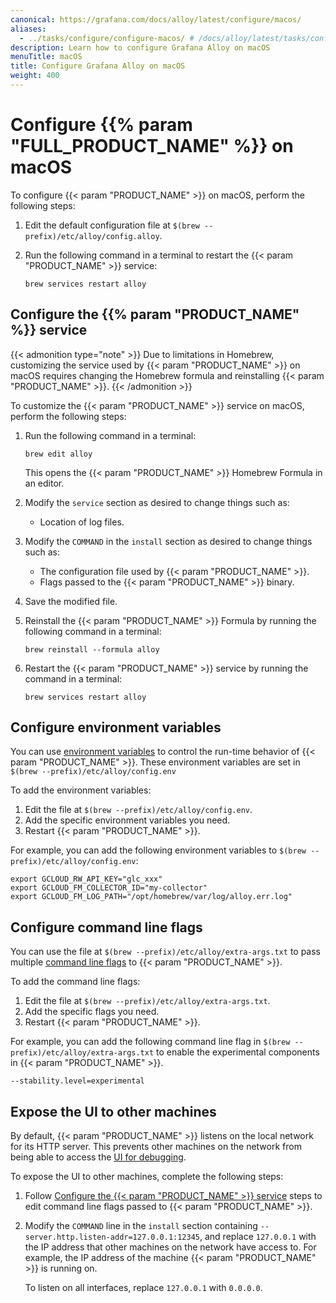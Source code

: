 ```yaml
---
canonical: https://grafana.com/docs/alloy/latest/configure/macos/
aliases:
  - ../tasks/configure/configure-macos/ # /docs/alloy/latest/tasks/configure/configure-macos/
description: Learn how to configure Grafana Alloy on macOS
menuTitle: macOS
title: Configure Grafana Alloy on macOS
weight: 400
---
```


# Configure {{% param "FULL_PRODUCT_NAME" %}} on macOS

To configure {{< param "PRODUCT_NAME" >}} on macOS, perform the following steps:

1. Edit the default configuration file at `$(brew --prefix)/etc/alloy/config.alloy`.

1. Run the following command in a terminal to restart the {{< param "PRODUCT_NAME" >}} service:

   ```shell
   brew services restart alloy
   ```

## Configure the {{% param "PRODUCT_NAME" %}} service

{{< admonition type="note" >}}
Due to limitations in Homebrew, customizing the service used by {{< param "PRODUCT_NAME" >}} on macOS requires changing the Homebrew formula and reinstalling {{< param "PRODUCT_NAME" >}}.
{{< /admonition >}}

To customize the {{< param "PRODUCT_NAME" >}} service on macOS, perform the following steps:

1. Run the following command in a terminal:

   ```shell
   brew edit alloy
   ```

   This opens the {{< param "PRODUCT_NAME" >}} Homebrew Formula in an editor.

1. Modify the `service` section as desired to change things such as:

   * Location of log files.

1. Modify the `COMMAND` in the `install` section as desired to change things such as:

   * The configuration file used by {{< param "PRODUCT_NAME" >}}.
   * Flags passed to the {{< param "PRODUCT_NAME" >}} binary.

1. Save the modified file.

1. Reinstall the {{< param "PRODUCT_NAME" >}} Formula by running the following command in a terminal:

   ```shell
   brew reinstall --formula alloy
   ```

1. Restart the {{< param "PRODUCT_NAME" >}} service by running the command in a terminal:

   ```shell
   brew services restart alloy
   ```

## Configure environment variables

You can use [environment variables][env_vars] to control the run-time behavior of {{< param "PRODUCT_NAME" >}}.
These environment variables are set in `$(brew --prefix)/etc/alloy/config.env`

To add the environment variables:

1. Edit the file at `$(brew --prefix)/etc/alloy/config.env`.
1. Add the specific environment variables you need.
1. Restart {{< param "PRODUCT_NAME" >}}.

For example, you can add the following environment variables to `$(brew --prefix)/etc/alloy/config.env`:

```shell
export GCLOUD_RW_API_KEY="glc_xxx"
export GCLOUD_FM_COLLECTOR_ID="my-collector"
export GCLOUD_FM_LOG_PATH="/opt/homebrew/var/log/alloy.err.log"
```

## Configure command line flags

You can use the file at `$(brew --prefix)/etc/alloy/extra-args.txt` to pass multiple [command line flags][flags] to {{< param "PRODUCT_NAME" >}}.

To add the command line flags:

1. Edit the file at `$(brew --prefix)/etc/alloy/extra-args.txt`.
1. Add the specific flags you need.
1. Restart {{< param "PRODUCT_NAME" >}}.

For example, you can add the following command line flag in `$(brew --prefix)/etc/alloy/extra-args.txt` to enable the experimental components in {{< param "PRODUCT_NAME" >}}.

```shell
--stability.level=experimental
```

## Expose the UI to other machines

By default, {{< param "PRODUCT_NAME" >}} listens on the local network for its HTTP server.
This prevents other machines on the network from being able to access the [UI for debugging][UI].

To expose the UI to other machines, complete the following steps:

1. Follow [Configure the {{< param "PRODUCT_NAME" >}} service](#configure-the-alloy-service) steps to edit command line flags passed to {{< param "PRODUCT_NAME" >}}.

1. Modify the `COMMAND` line in the `install` section containing `--server.http.listen-addr=127.0.0.1:12345`, and replace `127.0.0.1` with the IP address that other machines on the network have access to.
   For example, the IP address of the machine {{< param "PRODUCT_NAME" >}} is running on.

   To listen on all interfaces, replace `127.0.0.1` with `0.0.0.0`.

[UI]: ../../troubleshoot/debug/#alloy-ui
[env_vars]: https://grafana.com/docs/alloy/<ALLOY_VERSION>/reference/cli/environment-variables/
[flags]: https://grafana.com/docs/alloy/<ALLOY_VERSION>/reference/cli/run/
